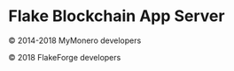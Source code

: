 # Flake Blockchain App Server

&copy; 2014-2018 MyMonero developers

&copy; 2018 FlakeForge developers
